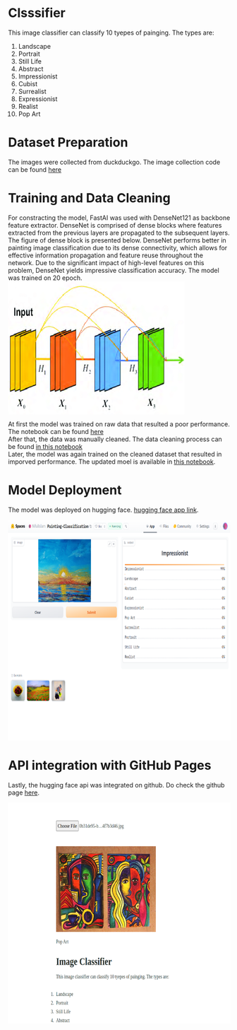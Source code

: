 # Clsssifier
This image classifier can classify 10 tyepes of painging. The types are: <br>
1. Landscape
2. Portrait
3. Still Life
4. Abstract
5. Impressionist
6. Cubist
7. Surrealist
8. Expressionist
9. Realist
10. Pop Art
# Dataset Preparation
The images were collected from duckduckgo. The image collection code can be found [here](https://www.kaggle.com/code/naifislam/download-image-from-duckduckgo)
# Training and Data Cleaning
For constracting the model, FastAI was used with DenseNet121 as backbone feature extractor. DenseNet is comprised of dense blocks where features extracted from the previous layers are propagated to the subsequent layers. The figure of dense block is presented below. DenseNet performs better in painting image classification due to its dense connectivity, which allows for effective information propagation and feature reuse throughout the network. Due to the significant impact of high-level features on this problem, DenseNet yields impressive classification accuracy. The model was trained on 20 epoch. <br>
<img align="center" height="300px" width="400px" src="https://raw.githubusercontent.com/NifulIslam/Painting-Classifier/main/photos/densenet.png" alt="Dense block">

At first the model was trained on raw data that resulted a poor performance. The notebook can be found [here](https://www.kaggle.com/code/naifislam/painting-classification-with-fastai?scriptVersionId=135915170) <br>
After that, the data was manually cleaned. The data cleaning process can be found [in this notebook](https://github.com/NifulIslam/Painting-Classifier/blob/main/notebooks/Data%20Clean.ipynb) <br>
Later, the model was again trained on the cleaned dataset that resulted in imporved performance. The updated moel is available in [this notebook](https://www.kaggle.com/code/naifislam/painting-classification-with-fastai?scriptVersionId=136266989).

# Model Deployment
The model was deployed on hugging face. [hugging face app link](https://huggingface.co/spaces/NifulIslam/Painting-Classification). 

<img align="center" height="500px" width="800px" src="https://github.com/NifulIslam/Painting-Classifier/blob/main/photos/hugging-face.png" alt="Hugging face">

# API integration with GitHub Pages
Lastly, the hugging face api was integrated on github. Do check the github page [here](https://nifulislam.github.io/Painting-Classifier/).

<img align="center" height="500px" width="900px" src="https://github.com/NifulIslam/Painting-Classifier/blob/main/photos/github.png" alt="Github Page">

